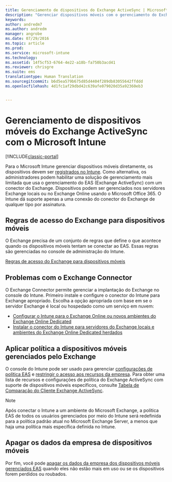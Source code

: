 ```yaml
---
title: Gerenciamento de dispositivos do Exchange ActiveSync | Microsoft Docs
description: "Gerenciar dispositivos móveis com o gerenciamento do Exchange ActiveSync (EAS) usando o conector do Exchange"
keywords: 
author: andredm7
ms.author: andredm
manager: angrobe
ms.date: 07/29/2016
ms.topic: article
ms.prod: 
ms.service: microsoft-intune
ms.technology: 
ms.assetid: 14f5cf53-6764-4e22-a18b-fa750b3acd41
ms.reviewer: chrisgre
ms.suite: ems
translationtype: Human Translation
ms.sourcegitcommit: b6d5ea579b675d85d4404f289db83055642ffddd
ms.openlocfilehash: 4d1fc1af29dbd42c639afe079020d35a92360eb3


---
```


# <a name="exchange-activesync-mobile-device-management-with-microsoft-intune"></a>Gerenciamento de dispositivos móveis do Exchange ActiveSync com o Microsoft Intune

[!INCLUDE[classic-portal](../includes/classic-portal.md)]

Para o Microsoft Intune gerenciar dispositivos móveis diretamente, os dispositivos devem ser [registrados no Intune](prerequisites-for-enrollment.md). Como alternativa, os administradores podem habilitar uma solução de gerenciamento mais limitada que usa o gerenciamento do EAS (Exchange ActiveSync) com um conector do Exchange. Dispositivos podem ser gerenciados nos servidores Exchange locais ou no Exchange Online usando o Microsoft Office 365. O Intune dá suporte apenas a uma conexão do conector do Exchange de qualquer tipo por assinatura.

## <a name="exchange-access-rules-for-mobile-devices"></a>Regras de acesso do Exchange para dispositivos móveis ##

O Exchange precisa de um conjunto de regras que define o que acontece quando os dispositivos móveis tentam se conectar ao EAS. Essas regras são gerenciadas no console de administração do Intune.

[Regras de acesso do Exchange para dispositivos móveis](exchange-access-rules-for-mobile-devices.md)

## <a name="install-the-exchange-connector"></a>Problemas com o Exchange Connector
O Exchange Connector permite gerenciar a implantação do Exchange no console do Intune. Primeiro instale e configure o conector do Intune para Exchange apropriado. Escolha a opção apropriada com base em se o servidor Exchange é local ou hospedado como um serviço em nuvem:

-   [Configurar o Intune para o Exchange Online ou novos ambientes do Exchange Online Dedicated](intune-service-to-service-exchange-connector.md)
-   [Instalar o conector do Intune para servidores do Exchange locais e ambientes do Exchange Online Dedicated herdados](intune-on-premises-exchange-connector.md)


## <a name="apply-policy-for-exchange-managed-mobile-devices"></a>Aplicar política a dispositivos móveis gerenciados pelo Exchange
O console do Intune pode ser usado para gerenciar [configurações de política EAS](exchange-activesync-policy-settings-in-microsoft-intune.md) e [restringir o acesso aos recursos da empresa](restrict-access-to-email-and-o365-services-with-microsoft-intune.md). Para obter uma lista de recursos e configurações de política do Exchange ActiveSync com suporte de dispositivos móveis específicos, consulte [Tabela de Comparação do Cliente Exchange ActiveSync](http://go.microsoft.com/fwlink/?LinkId=247270).

> [!NOTE]
> Após conectar o Intune a um ambiente do Microsoft Exchange, a política EAS de todos os usuários gerenciados por meio do Intune será redefinida para a política padrão atual no Microsoft Exchange Server, a menos que haja uma política mais específica definida no Intune.

## <a name="wipe-company-data-from-mobile-devices"></a>Apagar os dados da empresa de dispositivos móveis
Por fim, você pode [apagar os dados da empresa dos dispositivos móveis gerenciados EAS](wipe-for-exchange-managed-mobile-devices.md) quando eles não estão mais em uso ou se os dispositivos forem perdidos ou roubados.



<!--HONumber=Dec16_HO2-->


